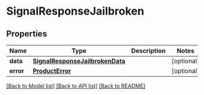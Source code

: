 # SignalResponseJailbroken

## Properties
Name | Type | Description | Notes
------------ | ------------- | ------------- | -------------
**data** | [**SignalResponseJailbrokenData**](SignalResponseJailbrokenData.md) |  | [optional] 
**error** | [**ProductError**](ProductError.md) |  | [optional] 

[[Back to Model list]](../README.md#documentation-for-models) [[Back to API list]](../README.md#documentation-for-api-endpoints) [[Back to README]](../README.md)

